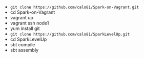 * `git clone https://github.com/calo81/Spark-on-Vagrant.git`
* cd Spark-on-Vagrant
* vagrant up 
* vagrant ssh node1
* yum install git
* `git clone https://github.com/calo81/SparkLevelUp.git`
* cd SparkLevelUp
* sbt compile
* sbt assembly

